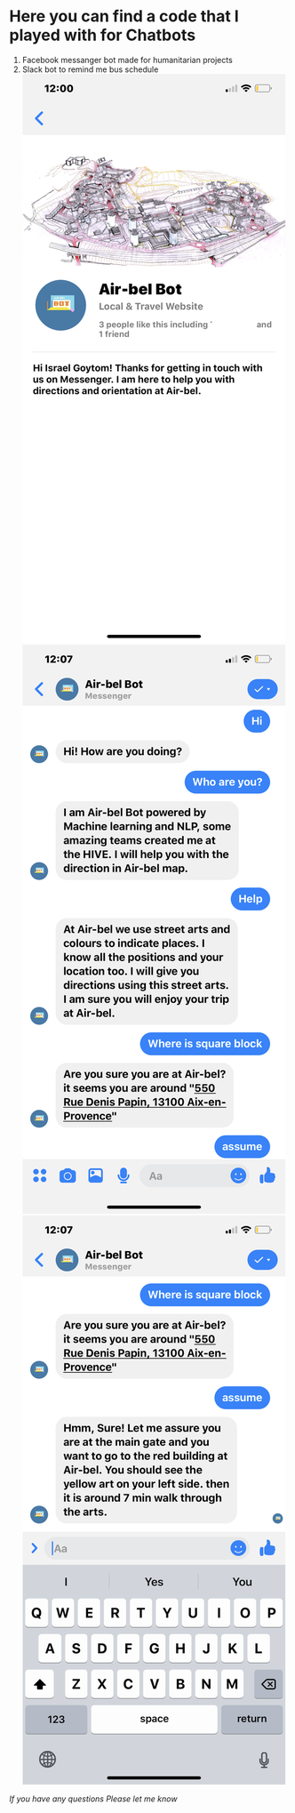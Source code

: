 # Here you can find a code that I played with for Chatbots
1. Facebook messanger bot made for humanitarian projects
2. Slack bot to remind me bus schedule
![Welcome screen](./bot_ss/IMG_2893.PNG)
![Anotherone](./bot_ss/IMG_2895.PNG)
![Anotherone](./bot_ss/IMG_2896.PNG)

*If you have any questions Please let me know*



